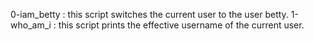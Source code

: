 0-iam_betty : this script switches the current user to the user betty.
1-who_am_i : this script prints the effective username of the current user.
